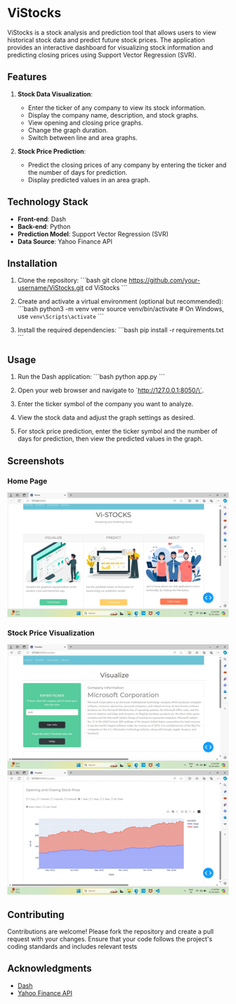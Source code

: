 
# ViStocks

ViStocks is a stock analysis and prediction tool that allows users to view historical stock data and predict future stock prices. The application provides an interactive dashboard for visualizing stock information and predicting closing prices using Support Vector Regression (SVR).

## Features

1. **Stock Data Visualization**:
    - Enter the ticker of any company to view its stock information.
    - Display the company name, description, and stock graphs.
    - View opening and closing price graphs.
    - Change the graph duration.
    - Switch between line and area graphs.

2. **Stock Price Prediction**:
    - Predict the closing prices of any company by entering the ticker and the number of days for prediction.
    - Display predicted values in an area graph.

## Technology Stack

- **Front-end**: Dash
- **Back-end**: Python
- **Prediction Model**: Support Vector Regression (SVR)
- **Data Source**: Yahoo Finance API 

## Installation

1. Clone the repository:
    \`\`\`bash
    git clone https://github.com/your-username/ViStocks.git
    cd ViStocks
    \`\`\`

2. Create and activate a virtual environment (optional but recommended):
    \`\`\`bash
    python3 -m venv venv
    source venv/bin/activate   # On Windows, use `venv\Scripts\activate`
    \`\`\`

3. Install the required dependencies:
    \`\`\`bash
    pip install -r requirements.txt
    \`\`\`

## Usage

1. Run the Dash application:
    \`\`\`bash
    python app.py
    \`\`\`

2. Open your web browser and navigate to \`http://127.0.0.1:8050/\`.

3. Enter the ticker symbol of the company you want to analyze.

4. View the stock data and adjust the graph settings as desired.

5. For stock price prediction, enter the ticker symbol and the number of days for prediction, then view the predicted values in the graph.

## Screenshots

### Home Page
![Stock Data Visualization](screenshots/1.jpg)

### Stock Price Visualization
![Stock Price Prediction](screenshots/2.jpg)
![Stock Price Prediction](screenshots/3.jpg)

## Contributing

Contributions are welcome! Please fork the repository and create a pull request with your changes. Ensure that your code follows the project's coding standards and includes relevant tests


## Acknowledgments

- [Dash](https://dash.plotly.com/)
- [Yahoo Finance API](https://www.yahoofinanceapi.com/)
